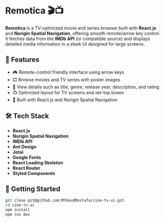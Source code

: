 # Remotica 🎬📺

**Remotica** is a TV-optimized movie and series browser built with **React.js** and **Norigin Spatial Navigation**, offering smooth remote/arrow key control. It fetches data from the **IMDb API** (or compatible source) and displays detailed media information in a sleek UI designed for large screens.

## 🔧 Features

- 🎮 Remote-control friendly interface using arrow keys
- 🎞️ Browse movies and TV series with poster images
- 📄 View details such as title, genre, release year, description, and rating
- 📺 Optimized layout for TV screens and set-top boxes
- 🚀 Built with React.js and Norigin Spatial Navigation

## 🛠 Tech Stack

- **React.js**
- **Norigin Spatial Navigation**
- **IMDb API**
- **Ant Design**
- **Jotai**
- **Google Fonts**
- **React Loading Skeleton**
- **React Router**
- **Styled Components**

## 🚀 Getting Started

```bash
git clone git@github.com:M7moudMostafa/cine-tv-ui.git
cd cine-tv-ui
npm install
npm run dev
